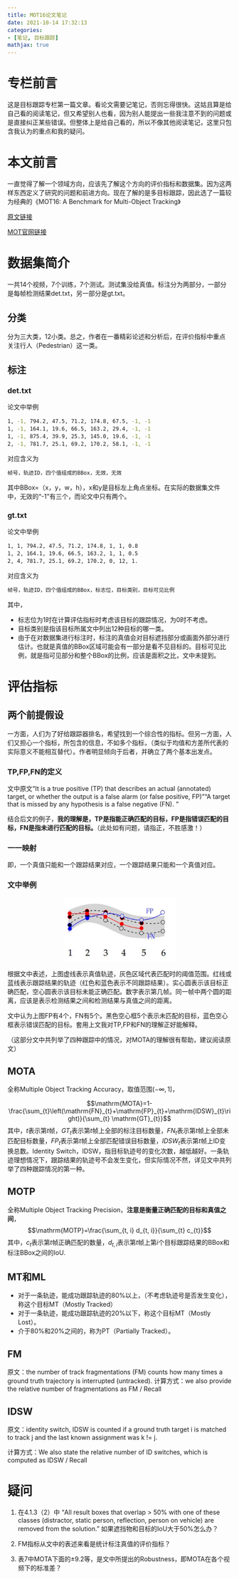 ```yaml
---
title: MOT16论文笔记
date: 2021-10-14 17:32:13
categories: 
- [笔记, 目标跟踪]
mathjax: true
---
```


# 专栏前言
这是目标跟踪专栏第一篇文章。看论文需要记笔记，否则忘得很快。这姑且算是给自己看的阅读笔记，但又希望别人也看，因为别人能提出一些我注意不到的问题或是直接纠正某些错误。但整体上是给自己看的，所以不像其他阅读笔记，这里只包含我认为的重点和我的疑问。

<!--more-->

# 本文前言
一直觉得了解一个领域方向，应该先了解这个方向的评价指标和数据集。因为这两样东西定义了研究的问题和前进方向。现在了解的是多目标跟踪，因此选了一篇较为经典的《MOT16: A Benchmark for Multi-Object Tracking》

[原文链接](https://arxiv.org/abs/1603.00831)

[MOT官网链接](https://motchallenge.net/)

# 数据集简介
一共14个视频，7个训练，7个测试。测试集没给真值。标注分为两部分，一部分是每帧检测结果det.txt，另一部分是gt.txt。
## 分类
分为三大类，12小类。总之，作者在一番精彩论述和分析后，在评价指标中重点关注行人（Pedestrian）这一类。
## 标注
### det.txt
论文中举例
```bash
1, -1, 794.2, 47.5, 71.2, 174.8, 67.5, -1, -1
1, -1, 164.1, 19.6, 66.5, 163.2, 29.4, -1, -1
1, -1, 875.4, 39.9, 25.3, 145.0, 19.6, -1, -1
2, -1, 781.7, 25.1, 69.2, 170.2, 58.1, -1, -1
```
对应含义为

```bash
帧号，轨迹ID，四个值组成的BBox，无效，无效
```
其中BBox=（x，y，w，h），x和y是目标左上角点坐标。在实际的数据集文件中，无效的“-1”有三个，而论文中只有两个。

### gt.txt
论文中举例

```bash
1, 1, 794.2, 47.5, 71.2, 174.8, 1, 1, 0.8
1, 2, 164.1, 19.6, 66.5, 163.2, 1, 1, 0.5
2, 4, 781.7, 25.1, 69.2, 170.2, 0, 12, 1.
```
对应含义为

```bash
帧号，轨迹ID，四个值组成的BBox，标志位，目标类别，目标可见比例
```
其中，

 - 标志位为1时在计算评估指标时考虑该目标的跟踪情况，为0时不考虑。
 - 目标类别是指该目标所属文中列出12种目标的哪一类。
 - 由于在对数据集进行标注时，标注的真值会对目标遮挡部分或画面外部分进行估计。也就是真值的BBox区域可能会有一部分是看不见目标的。目标可见比例，就是指可见部分和整个BBox的比例，应该是面积之比，文中未提到。

# 评估指标
## 两个前提假设
一方面，人们为了好给跟踪器排名，希望找到一个综合性的指标。但另一方面，人们又担心一个指标，所包含的信息，不如多个指标，（类似于均值和方差所代表的实际意义不能相互替代）。作者明显倾向于后者，并确立了两个基本出发点。

### TP,FP,FN的定义
文中原文“It is a true positive (TP) that describes an actual (annotated) target, or whether the output is a false alarm (or false positive, FP)”“A target that is missed by any hypothesis is a false negative (FN). ”

结合后文的例子，**我的理解是，TP是指能正确匹配的目标，FP是指错误匹配的目标，FN是指未进行匹配的目标。**（此处如有问题，请指正，不胜感激！）

### 一一映射
即，一个真值只能和一个跟踪结果对应，一个跟踪结果只能和一个真值对应。

### 文中举例
<div align="center"> 
<img src="images/MOT16论文笔记/0.png" width="50%"> 
</div> 

根据文中表述，上图虚线表示真值轨迹，灰色区域代表匹配时的阈值范围。红线或蓝线表示跟踪结果的轨迹（红色和蓝色表示不同跟踪结果）。实心圆表示该目标正确匹配，空心圆表示该目标未能正确匹配。数字表示第几帧。同一帧中两个圆的距离，应该是表示检测结果之间和检测结果与真值之间的距离。

文中认为上图FP有4个，FN有5个。黑色空心框5个表示未匹配的目标，蓝色空心框表示错误匹配的目标。套用上文我对TP,FP和FN的理解正好能解释。

（这部分文中共列举了四种跟踪中的情况，对MOTA的理解很有帮助，建议阅读原文）

## MOTA
全称Multiple Object Tracking Accuracy，取值范围$(-\infty, 1]$，

$$\mathrm{MOTA}=1-\frac{\sum_{t}\left(\mathrm{FN}_{t}+\mathrm{FP}_{t}+\mathrm{IDSW}_{t}\right)}{\sum_{t} \mathrm{GT}_{t}}$$
其中，$t$表示第$t$帧，${GT}_{t}$表示第$t$帧上全部的标注目标数量，${FN}_{t}$表示第$t$帧上全部未匹配目标数量，${FP}_{t}$表示第$t$帧上全部匹配错误目标数量，${IDSW}_{t}$表示第$t$帧上ID变换总数。Identity Switch，IDSW，指目标轨迹号的变化次数，越低越好。一条轨迹理想情况下，跟踪结果的轨迹号不会发生变化，但实际情况不然，详见文中共列举了四种跟踪情况的第一种。

## MOTP
全称Multiple Object Tracking Precision，**注意是衡量正确匹配的目标和真值之间**，
$$\mathrm{MOTP}=\frac{\sum_{t, i} d_{t, i}}{\sum_{t} c_{t}}$$
其中，$c_{t}$表示第$t$帧正确匹配的数量，$d_{t, i}$表示第$t$帧上第$i$个目标跟踪结果的BBox和标注BBox之间的IoU.

## MT和ML

 - 对于一条轨迹，能成功跟踪轨迹的80%以上，（不考虑轨迹号是否发生变化），称这个目标MT（Mostly Tracked）
 - 对于一条轨迹，能成功跟踪轨迹的20%以下，称这个目标MT（Mostly Lost）。
 - 介于80%和20%之间的，称为PT（Partially Tracked）。

## FM
原文：the number of track fragmentations (FM) counts how many times a ground truth trajectory is
interrupted (untracked).
计算方式：we also provide the relative number of fragmentations as FM / Recall

## IDSW
原文：identity switch, IDSW is counted if a ground truth target i is matched to track j and the last known assignment was k != j. 

计算方式：We also state the relative number of ID switches, which is computed as IDSW / Recall

# 疑问
1. 在4.1.3（2）中 “All result boxes that overlap > 50% with one of these classes (distractor, static person, reflection, person on vehicle) are removed from the solution.” 如果遮挡物和目标的IoU大于50%怎么办？

2. FM指标从文中的表述来看是统计标注真值的评价指标？

3. 表7中MOTA下面的$\pm$9.2等，是文中所提出的Robustness，即MOTA在各个视频下的标准差？